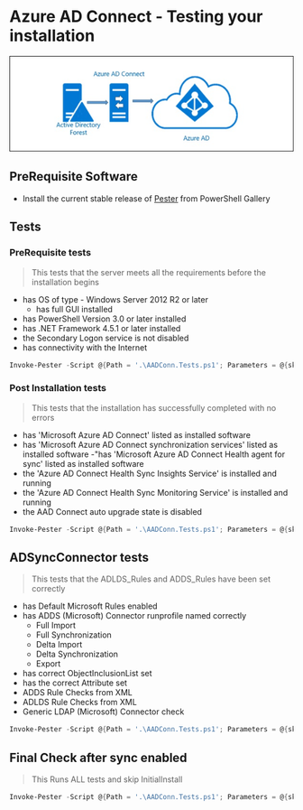 # Azure AD Connect - Testing your installation
![AADConnect](./media/upgdirsynctoadconnect01.jpg)

## PreRequisite Software
- Install the current stable release of [Pester](https://www.powershellgallery.com/packages/Pester) from PowerShell Gallery

## Tests
 
### PreRequisite tests
> This tests that the server meets all the requirements before the installation begins
- has OS of type - Windows Server 2012 R2 or later
  - has full GUI installed
- has PowerShell Version 3.0 or later installed
- has .NET Framework 4.5.1 or later installed
- the Secondary Logon service is not disabled
- has connectivity with the Internet

```powershell
Invoke-Pester -Script @{Path = '.\AADConn.Tests.ps1'; Parameters = @{skip = $True;Mode = 'Primary'}} -Tag PreReqs
```

### Post Installation tests
> This tests that the installation has successfully completed with no errors
- has 'Microsoft Azure AD Connect' listed as installed software
- has 'Microsoft Azure AD Connect synchronization services' listed as installed software
-"has 'Microsoft Azure AD Connect Health agent for sync' listed as installed software
- the 'Azure AD Connect Health Sync Insights Service' is installed and running
- the 'Azure AD Connect Health Sync Monitoring Service' is installed and running
- the AAD Connect auto upgrade state is disabled
```Powershell
Invoke-Pester -Script @{Path = '.\AADConn.Tests.ps1'; Parameters = @{skip = $True;Mode = 'Primary'}} -Tag Initial, Install
```

## ADSyncConnector tests
> This tests that the ADLDS_Rules and ADDS_Rules have been set correctly
- has Default Microsoft Rules enabled
- has ADDS (Microsoft) Connector runprofile named correctly
  - Full Import
  - Full Synchronization
  - Delta Import
  - Delta Synchronization
  - Export
- has correct ObjectInclusionList set
- has the correct Attribute set
- ADDS Rule Checks from XML
- ADLDS Rule Checks from XML
- Generic LDAP (Microsoft) Connector check
```Powershell
Invoke-Pester -Script @{Path = '.\AADConn.Tests.ps1'; Parameters = @{skip = $True;Mode = 'Primary'}} -Tag ADSync
```

## Final Check after sync enabled
> This Runs ALL tests and skip InitialInstall

```Powershell
Invoke-Pester -Script @{Path = '.\AADConn.Tests.ps1'; Parameters = @{skip = $True;Mode = 'Primary'}}  -ExcludeTag Initial
```




